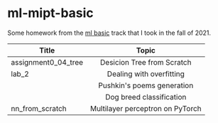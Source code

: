 # ml-mipt-basic
 Some homework from the [ml basic](https://github.com/girafe-ai/ml-mipt/tree/21f_basic) track that I took in the fall of 2021.

| Title               | Topic                                                                  | 
| --------------------|:----------------------------------------------------------------------:| 
| assignment0_04_tree | Desicion Tree from Scratch                                             | 
| lab_2               | Dealing with overfitting                                               |
|                     | Pushkin's poems generation                                             |
|                     | Dog breed classification                                               |   
| nn_from_scratch     | Multilayer perceptron on PyTorch                                       |   
